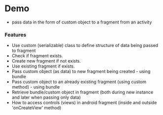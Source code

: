 # Demo
- pass data in the form of custom object to a fragment from an activity

### Features
- Use custom (serializable) class to define structure of data being passed to fragment
- Check if fragment exists.  
- Create new fragment if not exists.  
- Use existing fragment if exists.
- Pass custom object (as data) to new fragment being created - using bundle
- Pass custom object to an already existing fragment (using custom method) - using bundle
- Retrieve bundle/custom object in fragment (both during new instance and later when passing only data)
- How to access controls (views) in android fragment (inside and outside 'onCreateView' method)
